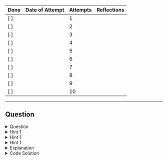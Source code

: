 | Done | Date of Attempt | Attempts | Reflections |
| ---- | --------------- | -------- | ----------- |
| [ ]  |                 | 1        |             |
| [ ]  |                 | 2        |             |
| [ ]  |                 | 3        |             |
| [ ]  |                 | 4        |             |
| [ ]  |                 | 5        |             |
| [ ]  |                 | 6        |             |
| [ ]  |                 | 7        |             |
| [ ]  |                 | 8        |             |
| [ ]  |                 | 9        |             |
| [ ]  |                 | 10       |             |

---

## Question

<details>
    <summary>Question</summary>

</details>

<details>
   <summary>
     Hint 1
   </summary>
<div>

Things that were never said

</div>
</details>

<details>
   <summary>
     Hint 1
   </summary>
<div>

Things that were never said

</div>
</details>

<details>
   <summary>
     Hint 1
   </summary>
<div>

Things that were never said

</div>
</details>

</div>
</details>

</div>
</details>

<details>
   <summary>
    Explanation
   </summary>
<div>

Things that were never said

</div>
</details>

<details>
   <summary>
     Code Solution
   </summary>
<div>

Things that were never said

</div>
</details>
